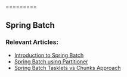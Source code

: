 =========

## Spring Batch


### Relevant Articles: 
- [Introduction to Spring Batch](http://www.baeldung.com/introduction-to-spring-batch)
- [Spring Batch using Partitioner](http://www.baeldung.com/spring-batch-partitioner)
- [Spring Batch Tasklets vs Chunks Approach](http://www.baeldung.com/spring-batch-tasklet-chunk)

